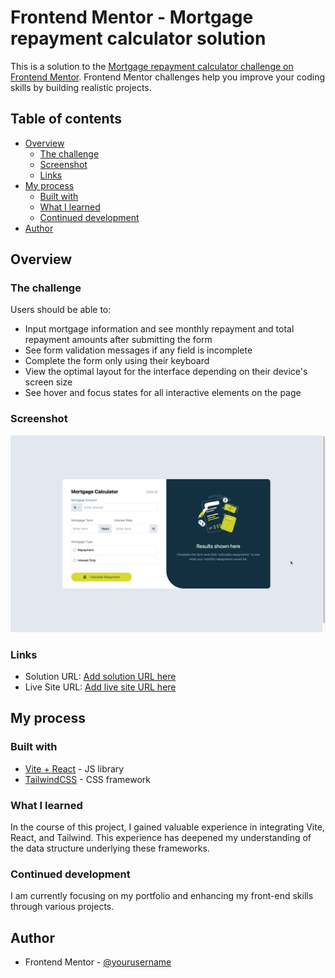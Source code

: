 # Frontend Mentor - Mortgage repayment calculator solution

This is a solution to the [Mortgage repayment calculator challenge on Frontend Mentor](https://www.frontendmentor.io/challenges/mortgage-repayment-calculator-Galx1LXK73). Frontend Mentor challenges help you improve your coding skills by building realistic projects. 

## Table of contents

- [Overview](#overview)
  - [The challenge](#the-challenge)
  - [Screenshot](#screenshot)
  - [Links](#links)
- [My process](#my-process)
  - [Built with](#built-with)
  - [What I learned](#what-i-learned)
  - [Continued development](#continued-development)
- [Author](#author)

## Overview

### The challenge

Users should be able to:

- Input mortgage information and see monthly repayment and total repayment amounts after submitting the form
- See form validation messages if any field is incomplete
- Complete the form only using their keyboard
- View the optimal layout for the interface depending on their device's screen size
- See hover and focus states for all interactive elements on the page

### Screenshot

![Mortgage Calculator Image](./src/assets/images/Mortgage_Calculator.png)

### Links

- Solution URL: [Add solution URL here](https://github.com/MrKB03-creator/mortgage.git)
- Live Site URL: [Add live site URL here](https://mrkb03-creator.github.io/mortgage/)

## My process

### Built with

- [Vite + React](https://reactjs.org/) - JS library
- [TailwindCSS](https://tailwindcss.com/) -  CSS framework

### What I learned

In the course of this project, I gained valuable experience in integrating Vite, React, and Tailwind. This experience has deepened my understanding of the data structure underlying these frameworks.

### Continued development

I am currently focusing on my portfolio and enhancing my front-end skills through various projects.

## Author

- Frontend Mentor - [@yourusername](https://www.frontendmentor.io/profile/yourusername)
